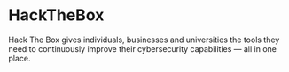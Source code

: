 # HackTheBox

Hack The Box gives individuals, businesses and universities the tools they need to continuously improve their cybersecurity capabilities — all in one place.



<div align="left">

<figure><img src="https://images.credly.com/images/3dcd637f-f94a-4405-9448-0409361214da/blob.png" alt=""><figcaption></figcaption></figure>

</div>
